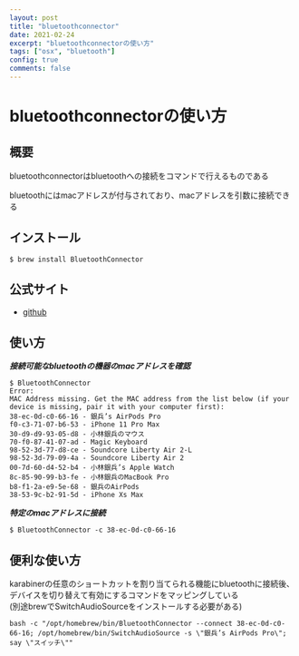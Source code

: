 ```yaml
---
layout: post
title: "bluetoothconnector"
date: 2021-02-24
excerpt: "bluetoothconnectorの使い方"
tags: ["osx", "bluetooth"]
config: true
comments: false
---
```


# bluetoothconnectorの使い方

## 概要
bluetoothconnectorはbluetoothへの接続をコマンドで行えるものである  

bluetoothにはmacアドレスが付与されており、macアドレスを引数に接続できる  

## インストール
```console
$ brew install BluetoothConnector
```

## 公式サイト
 - [github](https://github.com/lapfelix/BluetoothConnector)

## 使い方

***接続可能なbluetoothの機器のmacアドレスを確認***
```console
$ BluetoothConnector
Error:
MAC Address missing. Get the MAC address from the list below (if your device is missing, pair it with your computer first):
38-ec-0d-c0-66-16 - 銀兵’s AirPods Pro
f0-c3-71-07-b6-53 - iPhone 11 Pro Max
30-d9-d9-93-05-d8 - 小林銀兵のマウス
70-f0-87-41-07-ad - Magic Keyboard
98-52-3d-77-d8-ce - Soundcore Liberty Air 2-L
98-52-3d-79-09-4a - Soundcore Liberty Air 2
00-7d-60-d4-52-b4 - 小林銀兵’s Apple Watch
8c-85-90-99-b3-fe - 小林銀兵のMacBook Pro
b8-f1-2a-e9-5e-68 - 銀兵のAirPods
38-53-9c-b2-91-5d - iPhone Xs Max
```

***特定のmacアドレスに接続***
```console
$ BluetoothConnector -c 38-ec-0d-c0-66-16
```

## 便利な使い方

karabinerの任意のショートカットを割り当てられる機能にbluetoothに接続後、デバイスを切り替えて有効にするコマンドをマッピングしている  
(別途brewでSwitchAudioSourceをインストールする必要がある)  
```console
bash -c "/opt/homebrew/bin/BluetoothConnector --connect 38-ec-0d-c0-66-16; /opt/homebrew/bin/SwitchAudioSource -s \"銀兵’s AirPods Pro\"; say \"スイッチ\""
```

